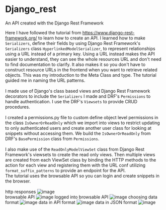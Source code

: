 # Django_rest
An API created with the Django Rest Framework<br>

Here I have followed the tutorial from https://www.django-rest-framework.org/ to learn how to create an API. I learned how to make `Serializers`, define their fields by using Django Rest Framework's `Serializers` class `HyperlinkedModelSerializer`, to represent relationships using a URL instead of a primary key. Using a URL instead makes the API easier to understand, they can see the whole resources URL and don't need to find documentation to clarify. It also makes it so you don't have to construct resource URLs in the frontend when you want to retrieve related objects. This was my introduction to the Meta Class and type. The tutorial guided me in naming the URL patterns. <br><br>
I made use of Django's class based views and Django Rest Framework decorators to include the `Serializers` I made and DRF's `Permissions` to handle authentication. I use the DRF's `Viewsets` to provide CRUD procedures. <br><br>
I created a permissions.py file to custom define object level permissions in the class `IsOwnerOrReadOnly` which we import into views to restrict updating to only authenticated users and create another user class for looking at snippets without accessing them. We build the `IsOwnerOrReadOnly` from DRF's `BasePermission` class from `Permissions`. <br><br>
I also make use of the `ReadOnlyModelViewSet` class from Django Rest Framework's viewsets to create the read only views. Then multiple views are created from each ViewSet class by binding the HTTP methods to the action for each view and registering them with the URL conf utilizing `format_suffix_patterns` to provide an endpoint for the API.<br>
The tutorial uses the browsable API so you can login and create snippets in the browser.<br><br>
http responses
![image](https://user-images.githubusercontent.com/67162265/165794613-47070456-b5db-406d-baad-ddc52abe3ff4.png) <br>
browsable API
![image](https://user-images.githubusercontent.com/67162265/165794847-2495d397-e2e8-4608-8515-8e2618503f02.png)
logged into browsable API
![image](https://user-images.githubusercontent.com/67162265/165795321-16b70b6c-7a1e-4a8c-9f8d-ffd2d811d155.png)
choosing data format
![image](https://user-images.githubusercontent.com/67162265/165796110-b1649b8a-edab-4285-9459-1b07f2405840.png)
data in API format
![image](https://user-images.githubusercontent.com/67162265/165796710-594bb349-31e5-419a-a67d-e3b7cb9f390a.png)
data in JSON format
![image](https://user-images.githubusercontent.com/67162265/165796877-03054da4-e064-4230-be69-1529269c062a.png)
